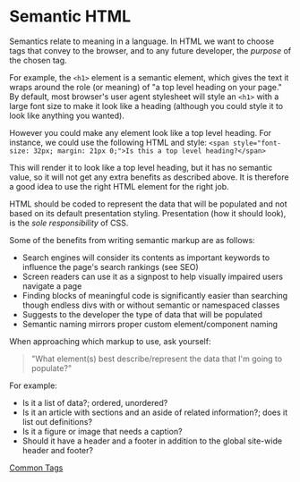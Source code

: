 # Semantic HTML

Semantics relate to meaning in a language. In HTML we want to choose tags that convey to the browser, and to any future developer, the _purpose_ of the chosen tag.

For example, the `<h1>` element is a semantic element, which gives the text it wraps around the role (or meaning) of "a top level heading on your page." By default, most browser's user agent stylesheet will style an `<h1>` with a large font size to make it look like a heading (although you could style it to look like anything you wanted).

However you could make any element look like a top level heading. For instance, we could use the following HTML and style: `<span style="font-size: 32px; margin: 21px 0;">Is this a top level heading?</span>`

This will render it to look like a top level heading, but it has no semantic value, so it will not get any extra benefits as described above. It is therefore a good idea to use the right HTML element for the right job.

HTML should be coded to represent the data that will be populated and not based on its default presentation styling. Presentation (how it should look), is the _sole responsibility_ of CSS.

Some of the benefits from writing semantic markup are as follows:

- Search engines will consider its contents as important keywords to influence the page's search rankings (see SEO)
- Screen readers can use it as a signpost to help visually impaired users navigate a page
- Finding blocks of meaningful code is significantly easier than searching though endless divs with or without semantic or namespaced classes
- Suggests to the developer the type of data that will be populated
- Semantic naming mirrors proper custom element/component naming

When approaching which markup to use, ask yourself:

> "What element(s) best describe/represent the data that I'm going to populate?"

For example:

- Is it a list of data?; ordered, unordered?
- Is it an article with sections and an aside of related information?; does it list out definitions?
- Is it a figure or image that needs a caption?
- Should it have a header and a footer in addition to the global site-wide header and footer?

[Common Tags](/handbook/curriculum/fundamentals/lessons/intro-to-html/reading/17)
